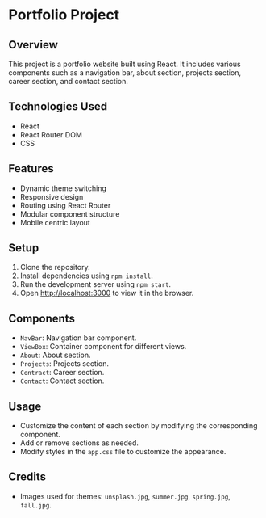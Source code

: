 # Portfolio Project

## Overview

This project is a portfolio website built using React. It includes various components such as a navigation bar, about section, projects section, career section, and contact section.

## Technologies Used

- React
- React Router DOM
- CSS

## Features

- Dynamic theme switching
- Responsive design
- Routing using React Router
- Modular component structure
- Mobile centric layout

## Setup

1. Clone the repository.
2. Install dependencies using `npm install`.
3. Run the development server using `npm start`.
4. Open [http://localhost:3000](http://localhost:3000) to view it in the browser.

## Components

- `NavBar`: Navigation bar component.
- `ViewBox`: Container component for different views.
- `About`: About section.
- `Projects`: Projects section.
- `Contract`: Career section.
- `Contact`: Contact section.

## Usage

- Customize the content of each section by modifying the corresponding component.
- Add or remove sections as needed.
- Modify styles in the `app.css` file to customize the appearance.

## Credits

- Images used for themes: `unsplash.jpg`, `summer.jpg`, `spring.jpg`, `fall.jpg`.
